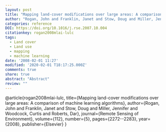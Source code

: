 ```yaml
---
layout: post
title: "Mapping land-cover modifications over large areas: A comparison of machine learning algorithms"
author: "Rogan, John and Franklin, Janet and Stow, Doug and Miller, Jennifer and Woodcock, Curtis and Roberts, Dar"
categories: reference
DOI: https://doi.org/10.1016/j.rse.2007.10.004
citationkey: rogan2008mlai-lulc
tags:
  - Land cover
  - Land use
  - mapping
  - machine learning
date: '2008-02-01 11:27'
modified: '2020-02-01 T18:17:25.000Z'
comments: true
share: true
abstract: "Abstract"
review: ""
---
```


@article{rogan2008mlai-lulc,
  title={Mapping land-cover modifications over large areas: A comparison of machine learning algorithms},
  author={Rogan, John and Franklin, Janet and Stow, Doug and Miller, Jennifer and Woodcock, Curtis and Roberts, Dar},
  journal={Remote Sensing of Environment},
  volume={112},
  number={5},
  pages={2272--2283},
  year={2008},
  publisher={Elsevier}
}
